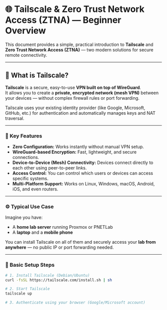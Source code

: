 # 🌐 Tailscale & Zero Trust Network Access (ZTNA) — Beginner Overview

This document provides a simple, practical introduction to **Tailscale** and **Zero Trust Network Access (ZTNA)** — two modern solutions for secure remote connectivity.

---

## 🚀 What is Tailscale?

**Tailscale** is a secure, easy-to-use **VPN built on top of WireGuard**.  
It allows you to create a **private, encrypted network (mesh VPN)** between your devices — without complex firewall rules or port forwarding.

Tailscale uses your existing identity provider (like Google, Microsoft, GitHub, etc.) for authentication and automatically manages keys and NAT traversal.

---

### 🔑 Key Features
- **Zero Configuration:** Works instantly without manual VPN setup.  
- **WireGuard-based Encryption:** Fast, lightweight, and secure connections.  
- **Device-to-Device (Mesh) Connectivity:** Devices connect directly to each other using peer-to-peer links.  
- **Access Control:** You can control which users or devices can access specific systems.  
- **Multi-Platform Support:** Works on Linux, Windows, macOS, Android, iOS, and even routers.  

---

### ⚙️ Typical Use Case
Imagine you have:
- A **home lab server** running Proxmox or PNETLab  
- A **laptop** and a **mobile phone**  

You can install Tailscale on all of them and securely access your **lab from anywhere** — no public IP or port forwarding needed.

---

### 🧩 Basic Setup Steps
```bash
# 1. Install Tailscale (Debian/Ubuntu)
curl -fsSL https://tailscale.com/install.sh | sh

# 2. Start Tailscale
tailscale up

# 3. Authenticate using your browser (Google/Microsoft account)
